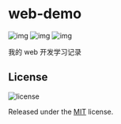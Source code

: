 # web-demo

![img](https://img.shields.io/badge/Language-html-blue.svg?style=flat-square)
![img](https://img.shields.io/badge/Language-css-blue.svg?style=flat-square)
![img](https://img.shields.io/badge/Language-javascript-blue.svg?style=flat-square)

我的 web 开发学习记录

## License

![license](https://img.shields.io/github/license/rocj/web-demo.svg?style=flat-square)

Released under the [MIT](./LICENSE) license.
